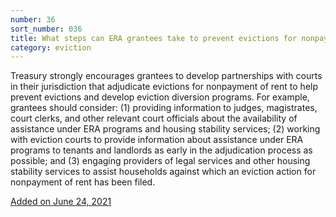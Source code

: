 ```yaml
---
number: 36
sort_number: 036
title: What steps can ERA grantees take to prevent evictions for nonpayment of rent?
category: eviction
---
```


Treasury strongly encourages grantees to develop partnerships with courts in their jurisdiction that adjudicate evictions for nonpayment of rent to help prevent evictions and develop eviction diversion programs. For example, grantees should consider: (1) providing information to judges, magistrates, court clerks, and other relevant court officials about the availability of assistance under ERA programs and housing stability services; (2) working with eviction courts to provide information about assistance under ERA programs to tenants and landlords as early in the adjudication process as possible; and (3) engaging providers of legal services and other housing stability services to assist households against which an eviction action for nonpayment of rent has been filed.

<a href="{{ site.baseurl }}/implementation-guidance/changes/" class="era-guidance__datestamp">Added on June 24, 2021</a>